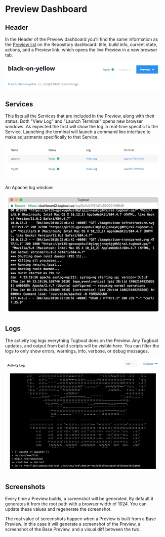 # Preview Dashboard

## Header

In the Header of the Preview dashboard you'll find the same information as the [Preview list](/tugboat-dashboard/preview/index.md#preview-overview) on the Repository dashboard: title, build info, current state, actions, and a Preview link, which opens the live Preview in a new browser tab.

![Preview Dashboard Header](_images/preview-header.jpg)

## Services

This lists all the Services that are included in the Preview, along with their status. Both "View Log" and "Launch Terminal" opens new browser windows. As expected the first will show the log in real-time specific to the Service. Launching the terminal will launch a command line interface to make adjustments specifically to that Service.

![Services](_images/preview-services.jpg)

An Apache log window:

![Apache Log](_images/preview-apache-log.jpg)

## Logs

The activity log logs everything Tugboat does on the Preview. Any Tugboat updates, and output from build scripts will be visible here. You can filter the logs to only show errors, warnings, info, verbose, or debug messages.

![Activity Log](_images/preview-activity-log.jpg)

## Screenshots

Every time a Preview builds, a screenshot will be generated. By default it generates it from the root path with a browser width of 1024. You can update these values and regenerate the screenshot.

The real value of screenshots happen when a Preview is built from a Base Preview. In this case it will generate a screenshot of the Preview, a screenshot of the Base Preview, and a visual diff between the two.

[//]: # "TODO: Screenshots of the screenshots"

